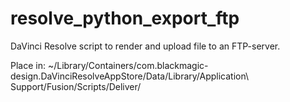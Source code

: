 # resolve_python_export_ftp
DaVinci Resolve script to render and upload file to an FTP-server.


Place in:
~/Library/Containers/com.blackmagic-design.DaVinciResolveAppStore/Data/Library/Application\ Support/Fusion/Scripts/Deliver/
